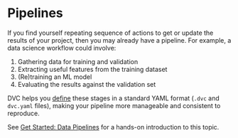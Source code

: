 # Pipelines

If you find yourself repeating sequence of actions to get or update the results
of your project, then you may already have a pipeline. For example, a data
science workflow could involve:

1. Gathering data for training and validation
2. Extracting useful features from the training dataset
3. (Re)training an ML model
4. Evaluating the results against the validation set

DVC helps you [define] these stages in a standard YAML format (`.dvc` and
`dvc.yaml` files), making your <abbr>pipeline</abbr> more manageable and
consistent to reproduce.

See [Get Started: Data Pipelines](/doc/start/data-management/pipelines) for a
hands-on introduction to this topic.

[define]: /doc/user-guide/data-pipelines/defining-pipelines

